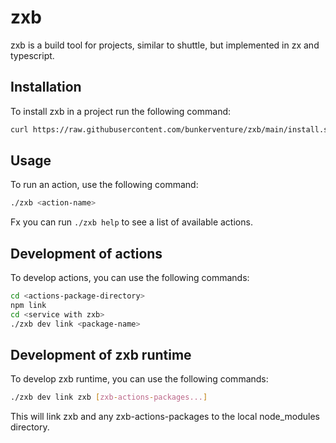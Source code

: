 # zxb

zxb is a build tool for projects, similar to shuttle, but implemented in zx and typescript.

## Installation

To install zxb in a project run the following command:

```bash
curl https://raw.githubusercontent.com/bunkerventure/zxb/main/install.sh | bash
```

## Usage

To run an action, use the following command:

```bash
./zxb <action-name>
```

Fx you can run `./zxb help` to see a list of available actions.

## Development of actions

To develop actions, you can use the following commands:

```bash
cd <actions-package-directory>
npm link
cd <service with zxb>
./zxb dev link <package-name>
```

## Development of zxb runtime

To develop zxb runtime, you can use the following commands:

```bash
./zxb dev link zxb [zxb-actions-packages...]
```

This will link zxb and any zxb-actions-packages to the local node_modules directory.
